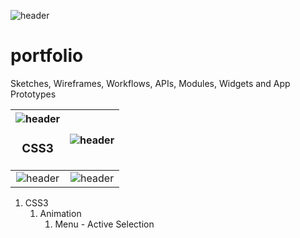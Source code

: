 ![header](https://raw.github.com/elwoodberry/portfolio/master/_img/index/header.png)
# portfolio
Sketches, Wireframes, Workflows, APIs, Modules, Widgets and App Prototypes

| ![header](https://raw.github.com/elwoodberry/portfolio/master/_img/index/css_header.png) <h3>CSS3</h3>   | ![header](https://raw.github.com/elwoodberry/portfolio/master/_img/index/css_header.png)   |
| :---:   | :---:   |
| ![header](https://raw.github.com/elwoodberry/portfolio/master/_img/index/css_header.png)   | ![header](https://raw.github.com/elwoodberry/portfolio/master/_img/index/css_header.png)   |
1. CSS3
    1. Animation
        1. Menu - Active Selection
